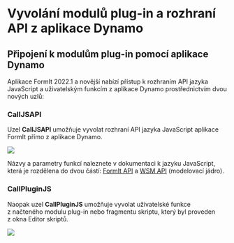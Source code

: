 # Vyvolání modulů plug-in a rozhraní API z aplikace Dynamo

## **Připojení k modulům plug-in pomocí aplikace Dynamo**

Aplikace FormIt 2022.1 a novější nabízí přístup k rozhraním API jazyka JavaScript a uživatelským funkcím z aplikace Dynamo prostřednictvím dvou nových uzlů:

### **CallJSAPI** <a href="#calljsapi" id="calljsapi"></a>

Uzel **CallJSAPI** umožňuje vyvolat rozhraní API jazyka JavaScript aplikace FormIt přímo z aplikace Dynamo.

![](https://formit.autodesk.com/page/formit-dynamo/dynamo-formitCallJSAPI-GetTotalGrossArea.png)

Názvy a parametry funkcí naleznete v dokumentaci k jazyku JavaScript, která je rozdělena do dvou částí: [FormIt API](https://formit3d.github.io/FormItExamplePlugins/docs/FormItJSAPI/group\_\_mod\_\_jsapi\_\_formit.html) a [WSM API](https://formit3d.github.io/FormItExamplePlugins/docs/FormItJSAPI/group\_\_mod\_\_jsapi\_\_wsm.html) (modelovací jádro).

### **CallPluginJS** <a href="#callpluginjs" id="callpluginjs"></a>

Naopak uzel **CallPluginJS** umožňuje vyvolat uživatelské funkce z načteného modulu plug-in nebo fragmentu skriptu, který byl proveden z okna Editor skriptů.

![](https://formit.autodesk.com/page/formit-dynamo/dynamo-formitCallPluginJS.png)
